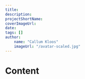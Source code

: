```yaml
---
title:
description:
projectShortName:
coverImageUrl:
date:
tags: []
author:
    name: "Callum Kloos"
    imageUrl: "/avatar-scaled.jpg"
---
```

# Content
